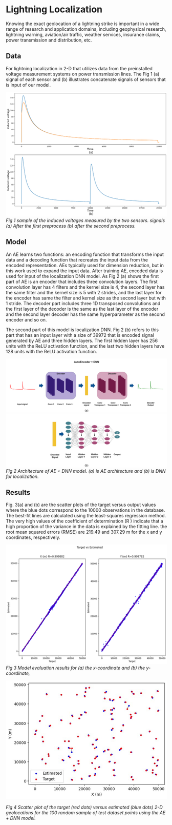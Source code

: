 # Lightning Localization

Knowing the exact geolocation of a lightning strike is important in a wide range of research and application domains, including geophysical research, lightning warning, aviation/air traffic, weather services, insurance claims, power transmission and distribution, etc. 

## Data

For lightning localization in 2-D that utilizes data from the preinstalled voltage measurement systems on power transmission lines. The Fig 1 (a) signal of each sensor and (b) illustrates concatenate signals of sensors that is input of our model.

![Concatenate signals](figures/Signals.png "Concatenate signals")
*Fig 1 sample of the induced voltages measured by the two sensors. signals (a) After the first preprocess (b) after the second
preprocess.*
## Model

An AE learns two functions: an encoding function that transforms the input data and a decoding function that recreates the input data from the encoded representation. AEs typically used for dimension reduction, but in this work used to expand the input data. After training AE, encoded data is used for input of the localization DNN model. As Fig 2 (a) shows the first part of AE is an encoder that includes three convolution layers. The first convolution layer has 4 filters and the kernel size is 4, the second layer has the same filter and the kernel size is 5 with 2 strides, and the last layer for the encoder has same the filter and kernel size as the second layer but with 1 stride. The decoder part includes three 1D transposed convolutions and the first layer of the decoder is the same as the last layer of the encoder and the second layer decoder has the same hyperparameter as the second encoder and so on. 

The second part of this model is localization DNN. Fig 2 (b) refers to this part that has an input layer with a size of 39972 that is encoded signal generated by AE and three hidden layers. The first hidden layer has 256 units with the ReLU activation function, and the last two hidden layers have 128 units with the ReLU activation function. 

![AE](figures/AE.png)
![DNN](figures/DNN.png)
*Fig 2 Architecture of AE + DNN model. (a) is AE architecture and (b) is DNN for localization.*
## Results
Fig. 3(a) and (b) are the scatter plots of the target versus output values where the blue dots correspond to the 10000 observations in the database. The best-fit lines are calculated using the least-squares regression method. The very high values of the coefficient of determination (R ) indicate that a high proportion of the variance in the data is explained by the fitting line. the root mean squared errors (RMSE) are 219.49 and 307.29 m for the x and y coordinates, respectively.

![Estimated vs tragets](figures/Estimated_vs_tragets.png)
*Fig 3 Model evaluation results for (a) the x-coordinate and (b) the y-coordinate,*

![Estimated vs tragets locations](figures/Estimated_vs_tragets_locations.jpg)

*Fig 4 Scatter plot of the target (red dots) versus estimated (blue dots) 2-D geolocations for the
100 random sample of test dataset points using the AE + DNN model.*

